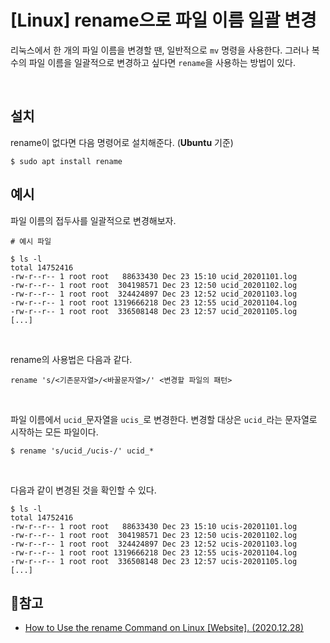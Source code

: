 # [Linux] rename으로 파일 이름 일괄 변경

리눅스에서 한 개의 파일 이름을 변경할 땐, 일반적으로 `mv` 명령을 사용한다. 그러나 복수의 파일 이름을 일괄적으로 변경하고 싶다면 `rename`을 사용하는 방법이 있다.

</br>

## 설치

rename이 없다면 다음 명령어로 설치해준다. (**Ubuntu** 기준)

```shell
$ sudo apt install rename
```

## 예시

파일 이름의 접두사를 일괄적으로 변경해보자.

```shell
# 예시 파일

$ ls -l
total 14752416 
-rw-r--r-- 1 root root   88633430 Dec 23 15:10 ucid_20201101.log 
-rw-r--r-- 1 root root  304198571 Dec 23 12:50 ucid_20201102.log 
-rw-r--r-- 1 root root  324424897 Dec 23 12:52 ucid_20201103.log 
-rw-r--r-- 1 root root 1319666218 Dec 23 12:55 ucid_20201104.log 
-rw-r--r-- 1 root root  336508148 Dec 23 12:57 ucid_20201105.log 
[...]
```

</br>

rename의 사용법은 다음과 같다.

```shell
rename 's/<기존문자열>/<바꿀문자열>/' <변경할 파일의 패턴>
```

</br>

파일 이름에서 `ucid_`문자열을  `ucis_`로 변경한다. 변경할 대상은 `ucid_`라는 문자열로 시작하는 모든 파일이다. 

```shell
$ rename 's/ucid_/ucis-/' ucid_*
```

</br>

다음과 같이 변경된 것을 확인할 수 있다.

```shell
$ ls -l 
total 14752416 
-rw-r--r-- 1 root root   88633430 Dec 23 15:10 ucis-20201101.log 
-rw-r--r-- 1 root root  304198571 Dec 23 12:50 ucis-20201102.log 
-rw-r--r-- 1 root root  324424897 Dec 23 12:52 ucis-20201103.log 
-rw-r--r-- 1 root root 1319666218 Dec 23 12:55 ucis-20201104.log 
-rw-r--r-- 1 root root  336508148 Dec 23 12:57 ucis-20201105.log 
[...]
```



## 📜참고

- [How to Use the rename Command on Linux [Website]. (2020.12.28)](https://www.howtogeek.com/423214/how-to-use-the-rename-command-on-linux)

